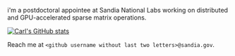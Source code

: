 i'm a postdoctoral appointee at Sandia National Labs working on distributed and GPU-accelerated sparse matrix operations.

[![Carl's GitHub stats](https://github-readme-stats.vercel.app/api?username=cwpearson&hide=issues)](https://github.com/anuraghazra/github-readme-stats)

Reach me at `<github username without last two letters>@sandia.gov`.
